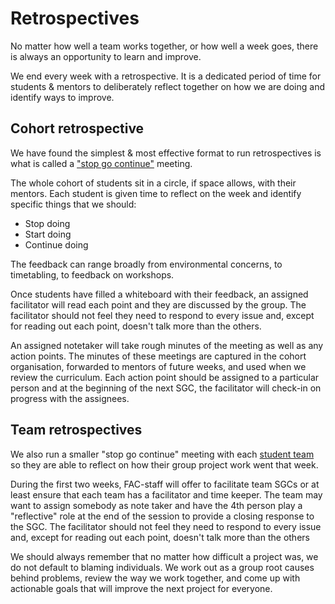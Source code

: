 # Retrospectives

No matter how well a team works together, or how well a week goes, there is always an opportunity to learn and improve.

We end every week with a retrospective. It is a dedicated period of time for students & mentors
to deliberately reflect together on how we are doing and identify ways to improve.

## Cohort retrospective

We have found the simplest & most effective format to run retrospectives is what is called
a ["stop go continue"](https://www.mountaingoatsoftware.com/agile/scrum/meetings/sprint-retrospective) meeting.

The whole cohort of students sit in a circle, if space allows, with their mentors. Each student is given time to reflect on the week and identify specific things that we should:

- Stop doing
- Start doing
- Continue doing

The feedback can range broadly from environmental concerns, to timetabling, to feedback on workshops.

Once students have filled a whiteboard with their feedback, an assigned facilitator will read each point and they are discussed by the group. The facilitator should not feel they need to respond to every issue and, except for reading out each point, doesn't talk more than the others.

An assigned notetaker will take rough minutes of the meeting as well as any action points. The minutes of these meetings are captured in the cohort organisation, forwarded to mentors of future weeks, and used when we review the curriculum. Each action point should be assigned to a particular person and at the beginning of the next SGC, the facilitator will check-in on progress with the assignees. 

## Team retrospectives

We also run a smaller "stop go continue" meeting with each [student team](./teams.md) so they are able to reflect on how their group project work went that week.

During the first two weeks, FAC-staff will offer to facilitate team SGCs or at least ensure that each team has a facilitator and time keeper. The team may want to assign somebody as note taker and have the 4th person play a "reflective" role at the end of the session to provide a closing response to the SGC. The facilitator should not feel they need to respond to every issue and, except for reading out each point, doesn't talk more than the others

We should always remember that no matter how difficult a project was, we do not default to blaming individuals. We work out as a group root causes behind problems, review the way we work together, and come up with actionable goals that will improve the next project for everyone.
